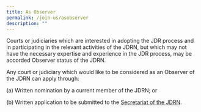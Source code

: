 ```yaml
---
title: As Observer
permalink: /join-us/asobserver
description: ""
---
```

Courts or judiciaries which are interested in adopting the JDR process and in participating in the relevant activities of the JDRN, but which may not have the necessary expertise and experience in the JDR process, may be accorded Observer status of the JDRN.

Any court or judiciary which would like to be considered as an Observer of the JDRN can apply through:

(a)	Written nomination by a current member of the JDRN; or

(b)	Written application to be submitted to the [Secretariat of the JDRN](/contact-us/).